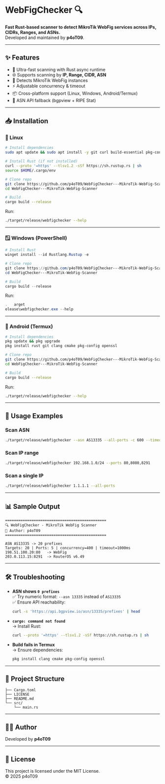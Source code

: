 # WebFigChecker 🔍

**Fast Rust-based scanner to detect MikroTik WebFig services across IPs, CIDRs, Ranges, and ASNs.**  
Developed and maintained by **p4oT09**.

---

## ✨ Features
- 🚀 Ultra-fast scanning with Rust async runtime
- 🌐 Supports scanning by **IP, Range, CIDR, ASN**
- 🔑 Detects MikroTik WebFig instances
- ⚡ Adjustable concurrency & timeout
- 📦 Cross-platform support (Linux, Windows, Android/Termux)
- 🔄 ASN API fallback (bgpview + RIPE Stat)

---

## 📥 Installation

### 🐧 Linux
```bash
# Install dependencies
sudo apt update && sudo apt install -y git curl build-essential pkg-config libssl-dev

# Install Rust (if not installed)
curl --proto '=https' --tlsv1.2 -sSf https://sh.rustup.rs | sh
source $HOME/.cargo/env

# Clone repo
git clone https://github.com/p4oT09/WebFigChecker---MikroTik-WebFig-Scanner.git
cd WebFigChecker---MikroTik-WebFig-Scanner

# Build
cargo build --release
```

Run:
```bash
./target/release/webfigchecker --help
```

---

### 🪟 Windows (PowerShell)
```powershell
# Install Rust
winget install --id Rustlang.Rustup -e

# Clone repo
git clone https://github.com/p4oT09/WebFigChecker---MikroTik-WebFig-Scanner.git
cd WebFigChecker---MikroTik-WebFig-Scanner

# Build
cargo build --release
```

Run:
```powershell
.	argetelease\webfigchecker.exe --help
```

---

### 📱 Android (Termux)
```bash
# Install dependencies
pkg update && pkg upgrade
pkg install rust git clang cmake pkg-config openssl

# Clone repo
git clone https://github.com/p4oT09/WebFigChecker---MikroTik-WebFig-Scanner.git
cd WebFigChecker---MikroTik-WebFig-Scanner

# Build
cargo build --release
```

Run:
```bash
./target/release/webfigchecker --help
```

---

## 🚀 Usage Examples

### Scan ASN
```bash
./target/release/webfigchecker --asn AS13335 --all-ports -c 600 --timeout-ms 1200
```

### Scan IP range
```bash
./target/release/webfigchecker 192.168.1.0/24 --ports 80,8080,8291
```

### Scan a single IP
```bash
./target/release/webfigchecker 1.1.1.1 --all-ports
```

---

## 📊 Sample Output
```
==============================================
🔍 WebFigChecker - MikroTik WebFig Scanner
👤 Author: p4oT09
==============================================

ASN AS13335 -> 20 prefixes
Targets: 20 | Ports: 5 | concurrency=400 | timeout=1000ms
198.51.100.20:80   -> WebFig
203.0.113.15:8291  -> RouterOS v6.49
```

---

## 🛠 Troubleshooting

- **ASN shows `0 prefixes`**  
  ✅ Try numeric format: `--asn 13335` instead of `AS13335`  
  ✅ Ensure API reachability:  
  ```bash
  curl -s 'https://api.bgpview.io/asn/13335/prefixes' | head
  ```

- **`cargo: command not found`**  
  → Install Rust:  
  ```bash
  curl --proto '=https' --tlsv1.2 -sSf https://sh.rustup.rs | sh
  ```

- **Build fails in Termux**  
  → Ensure dependencies:  
  ```bash
  pkg install clang cmake pkg-config openssl
  ```

---

## 📂 Project Structure
```
├── Cargo.toml
├── LICENSE
├── README.md
└── src/
    └── main.rs
```

---

## 🧑‍💻 Author
Developed by **p4oT09**

---

## 📜 License
This project is licensed under the MIT License.  
© 2025 p4oT09
